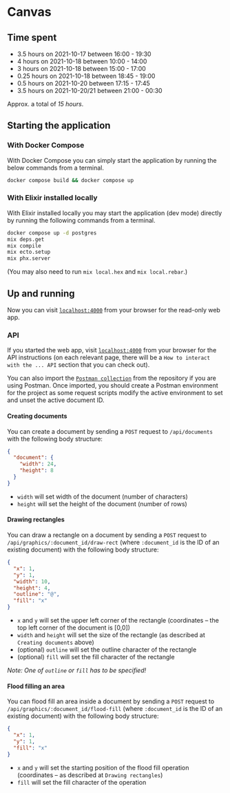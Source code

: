 # Canvas

## Time spent

  * 3.5 hours on 2021-10-17 between 16:00 - 19:30
  * 4 hours on 2021-10-18 between 10:00 - 14:00
  * 3 hours on 2021-10-18 between 15:00 - 17:00
  * 0.25 hours on 2021-10-18 between 18:45 - 19:00
  * 0.5 hours on 2021-10-20 between 17:15 - 17:45
  * 3.5 hours on 2021-10-20/21 between 21:00 - 00:30

Approx. a total of *15 hours*.

## Starting the application

### With Docker Compose

With Docker Compose you can simply start the application by running the below
commands from a terminal.

```bash
docker compose build && docker compose up
```

### With Elixir installed locally

With Elixir installed locally you may start the application (dev mode) directly
by running the following commands from a terminal.

```bash
docker compose up -d postgres
mix deps.get
mix compile
mix ecto.setup
mix phx.server
```

(You may also need to run `mix local.hex` and `mix local.rebar`.)

## Up and running

Now you can visit [`localhost:4000`](http://localhost:4000) from your browser for the read-only web app.

### API

If you started the web app, visit [`localhost:4000`](http://localhost:4000) from your browser for the API instructions (on each relevant page, there will be a `How to interact with the ... API` section that you can check out).

You can also import the [`Postman collection`](https://github.com/bajankristof/canvas/blob/main/Canvas.postman_collection.json) from the repository if you are using Postman.
Once imported, you should create a Postman environment for the project as some request scripts modify the active environment to set and unset the active document ID.

#### Creating documents

You can create a document by sending a `POST` request to `/api/documents` with the following body structure:

```json
{
  "document": {
    "width": 24,
    "height": 8
  }
}
```

  * `width` will set width of the document (number of characters)
  * `height` will set the height of the document (number of rows)

#### Drawing rectangles

You can draw a rectangle on a document by sending a `POST` request to `/api/graphics/:document_id/draw-rect` (where `:document_id` is the ID of an existing document) with the following body structure:

```json
{
  "x": 1,
  "y": 1,
  "width": 10,
  "height": 4,
  "outline": "@",
  "fill": "x"
}
```

  * `x` and `y` will set the upper left corner of the rectangle (coordinates – the top left corner of the document is [0,0])
  * `width` and `height` will set the size of the rectangle (as described at `Creating documents` above)
  * (optional) `outline` will set the outline character of the rectangle
  * (optional) `fill` will set the fill character of the rectangle

_Note: One of `outline` or `fill` has to be specified!_

#### Flood filling an area

You can flood fill an area inside a document by sending a `POST` request to `/api/graphics/:document_id/flood-fill` (where `:document_id` is the ID of an existing document) with the following body structure:

```json
{
  "x": 1,
  "y": 1,
  "fill": "x"
}
```

  * `x` and `y` will set the starting position of the flood fill operation (coordinates  – as described at `Drawing rectangles`)
  * `fill` will set the fill character of the operation
